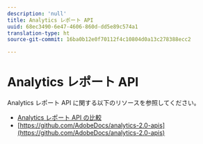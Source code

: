 ```yaml
---
description: 'null'
title: Analytics レポート API
uuid: 68ec3490-6e47-4606-860d-dd5e89c574a1
translation-type: ht
source-git-commit: 16ba0b12e0f70112f4c10804d0a13c278388ecc2

---
```



# Analytics レポート API

Analytics レポート API に関する以下のリソースを参照してください。

* [Analytics レポート API の比較](api-comparison.md)
* [https://github.com/AdobeDocs/analytics-2.0-apis](https://github.com/AdobeDocs/analytics-2.0-apis)
